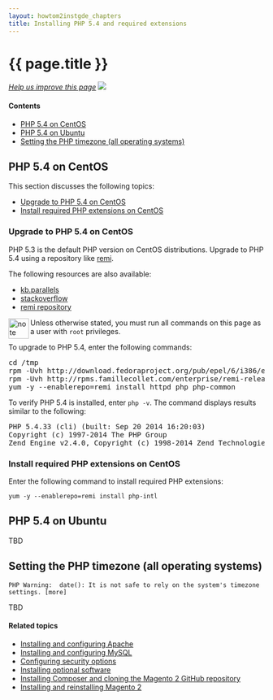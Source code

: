 ```yaml
---
layout: howtom2instgde_chapters
title: Installing PHP 5.4 and required extensions
---
```


<h1 id="instgde-prereq-php">{{ page.title }}</h1>

<p><a href="{{ site.githuburl }}install-gde/prereq/php.md" target="_blank"><em>Help us improve this page</em></a>&nbsp;<img src="{{ site.baseurl }}common/images/newWindow.gif"/></p>

<h4 id="instgde-php-prereq-contents">Contents</h4>

*	<a href="#instgde-prereq-php-install-centos">PHP 5.4 on CentOS</a>
*	<a href="#instgde-prereq-php-install-ubuntu">PHP 5.4 on Ubuntu</a>
*	<a href="#instgde-prereq-timezone">Setting the PHP timezone (all operating systems)</a>

<h2 id="instgde-prereq-php-install-centos">PHP 5.4 on CentOS</h2>

This section discusses the following topics:

*	<a href="#instgde-prereq-php-install-centos-upgr">Upgrade to PHP 5.4 on CentOS</a>
*	<a href="#instgde-prereq-php-install-centos-ext">Install required PHP extensions on CentOS</a>

<h3 id="instgde-prereq-php-install-centos-upgr">Upgrade to PHP 5.4 on CentOS</h3>

PHP 5.3 is the default PHP version on CentOS distributions. Upgrade to PHP 5.4 using a repository like <a href="http://blog.famillecollet.com/pages/Config-en" target="_blank">remi</a>. 

The following resources are also available:

*	<a href="http://kb.parallels.com/en/115875" target="_blank">kb.parallels</a>
*	<a href="http://stackoverflow.com/questions/21502656/upgrading-php-on-centos-6-5-final" target="_blank">stackoverflow</a>
*	<a href="http://rpms.famillecollet.com/" target="_blank">remi repository</a>

<div class="bs-callout bs-callout-info" id="info">
  <img src="{{ site.baseurl }}common/images/icon_note.png" alt="note" align="left" width="40" />
<span class="glyphicon-class">
  <p>Unless otherwise stated, you must run all commands on this page as a user with <code>root</code> privileges.</p></span>
</div>

To upgrade to PHP 5.4, enter the following commands:

<pre>cd /tmp
rpm -Uvh http://download.fedoraproject.org/pub/epel/6/i386/epel-release-6-8.noarch.rpm
rpm -Uvh http://rpms.famillecollet.com/enterprise/remi-release-6.rpm
yum -y --enablerepo=remi install httpd php php-common</pre>

To verify PHP 5.4 is installed, enter `php -v`. The command displays results similar to the following:

<pre>PHP 5.4.33 (cli) (built: Sep 20 2014 16:20:03)
Copyright (c) 1997-2014 The PHP Group
Zend Engine v2.4.0, Copyright (c) 1998-2014 Zend Technologies</pre>

<h3 id="instgde-prereq-php-install-centos-ext">Install required PHP extensions on CentOS</h3>

Enter the following command to install required PHP extensions:

`yum -y --enablerepo=remi install php-intl`

<h2 id="instgde-prereq-php-install-ubuntu">PHP 5.4 on Ubuntu</h2>

TBD

<h2 id="instgde-prereq-timezone">Setting the PHP timezone (all operating systems)</h2>

`PHP Warning:  date(): It is not safe to rely on the system's timezone settings. [more]`

TBD

#### Related topics

*	<a href="{{ site.gdeurl }}install-gde/prereq/apache.html">Installing and configuring Apache</a>
*	<a href="{{ site.gdeurl }}install-gde/prereq/mysql.html">Installing and configuring MySQL</a>
*	<a href="{{ site.gdeurl }}install-gde/prereq/security.html">Configuring security options</a>
*	<a href="{{ site.gdeurl }}install-gde/prereq/optional.html">Installing optional software</a>
*	<a href="{{ site.gdeurl }}install-gde/install/composer-clone.html">Installing Composer and cloning the Magento 2 GitHub repository</a>
*	<a href="{{ site.gdeurl }}install-gde/install/install.html">Installing and reinstalling Magento 2</a>